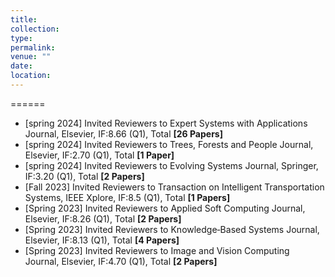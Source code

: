 ```yaml
---
title: 
collection: 
type: 
permalink: 
venue: ""
date: 
location: 
---
```



======
* [spring 2024] Invited Reviewers to Expert Systems with Applications Journal, Elsevier, IF:8.66 (Q1), Total **[26 Papers]**
* [spring 2024] Invited Reviewers to Trees, Forests and People Journal, Elsevier, IF:2.70 (Q1), Total **[1 Paper]**
* [spring 2024] Invited Reviewers to Evolving Systems Journal, Springer, IF:3.20 (Q1), Total **[2 Papers]**
* [Fall 2023] Invited Reviewers to Transaction on Intelligent Transportation Systems, IEEE Xplore, IF:8.5 (Q1), Total **[1 Papers]**
* [Spring 2023] Invited Reviewers to Applied Soft Computing Journal, Elsevier, IF:8.26 (Q1), Total **[2 Papers]**
* [Spring 2023] Invited Reviewers to Knowledge‑Based Systems Journal, Elsevier, IF:8.13 (Q1), Total **[4 Papers]**
* [Spring 2023] Invited Reviewers to Image and Vision Computing Journal, Elsevier, IF:4.70 (Q1), Total **[2 Papers]**

